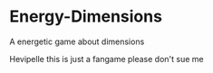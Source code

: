 # Energy-Dimensions
A energetic game about dimensions

Hevipelle this is just a fangame please don't sue me
